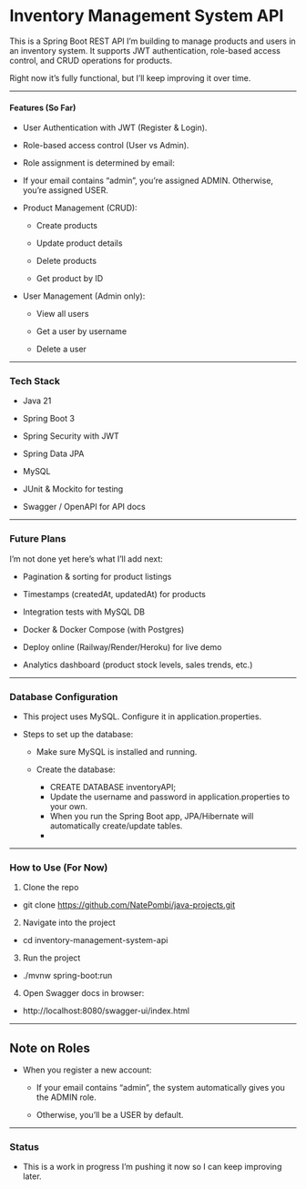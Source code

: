 # Inventory Management System API

This is a Spring Boot REST API I’m building to manage products and users in an inventory system.
It supports JWT authentication, role-based access control, and CRUD operations for products.

Right now it’s fully functional, but I’ll keep improving it over time.

---

#### Features (So Far)
*  User Authentication with JWT (Register & Login).

* Role-based access control (User vs Admin).

* Role assignment is determined by email:

* If your email contains “admin”, you’re assigned ADMIN.
Otherwise, you’re assigned USER.

* Product Management (CRUD):

  * Create products

   * Update product details

    * Delete products

    * Get product by ID

* User Management (Admin only):

  * View all users

  * Get a user by username

  * Delete a user

---

### Tech Stack

* Java 21

* Spring Boot 3

* Spring Security with JWT

* Spring Data JPA

* MySQL

* JUnit & Mockito for testing

* Swagger / OpenAPI for API docs

---

### Future Plans

I’m not done yet here’s what I’ll add next:

*  Pagination & sorting for product listings

* Timestamps (createdAt, updatedAt) for products

* Integration tests with MySQL DB

* Docker & Docker Compose (with Postgres)

* Deploy online (Railway/Render/Heroku) for live demo

* Analytics dashboard (product stock levels, sales trends, etc.)

--- 

### Database Configuration

- This project uses MySQL. Configure it in application.properties.

- Steps to set up the database:

  - Make sure MySQL is installed and running.

  - Create the database:

    - CREATE DATABASE inventoryAPI;
    - Update the username and password in application.properties to your own.
    - When you run the Spring Boot app, JPA/Hibernate will automatically create/update tables.
    - 


---

### How to Use (For Now)

1) Clone the repo

- git clone https://github.com/NatePombi/java-projects.git


2) Navigate into the project

- cd inventory-management-system-api


3) Run the project

- ./mvnw spring-boot:run


4) Open Swagger docs in browser:

- http://localhost:8080/swagger-ui/index.html

---
## Note on Roles

- When you register a new account:

  - If your email contains “admin”, the system automatically gives you the ADMIN role.

  - Otherwise, you’ll be a USER by default.

---

### Status

- This is a work in progress I’m pushing it now so I can keep improving later.
